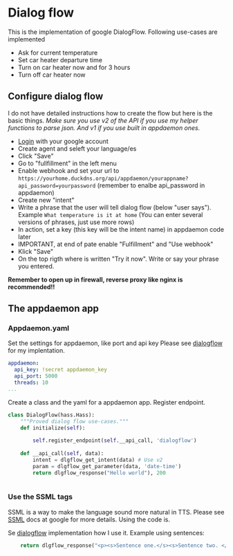 # Dialog flow
This is the implementation of google DialogFlow.
Following use-cases are implemented
- Ask for current temperature
- Set car heater departure time
- Turn on car heater now and for 3 hours
- Turn off car heater now

## Configure dialog flow
I do not have detailed instructions how to create the flow but here is the basic things. *Make sure you use v2 of the API if you use my helper functions to parse json. And v1 if you use built in appdaemon ones.*

- [Login](https://console.dialogflow.com/) with your google account
- Create agent and seleft your language/es
- Click "Save"
- Go to "fullfillment" in the left menu
- Enable webhook and set your url to `https://yourhome.duckdns.org/api/appdaemon/yourappname?api_password=yourpassword` (remember to enalbe api_password in appdaemon)
- Create new "intent"
- Write a phrase that the user will tell dialog flow (below "user says"). Example `What temperature is it at home` (You can enter several versions of phrases, just use more rows)
- In action, set a key (this key will be the intent name) in appdaemon code later
- IMPORTANT, at end of pate enable "Fulfillment" and "Use webhook"
- Klick "Save"
- On the top rigth where is written "Try it now". Write or say your phrase you entered.

**Remember to open up in firewall, reverse proxy like nginx is recommended!!**

## The appdaemon app
### Appdaemon.yaml
Set the settings for appdaemon, like port and api key
Please see [dialogflow](dialogflow.py) for my implentation.

```yaml
appdaemon:
  api_key: !secret appdaemon_key
  api_port: 5000
  threads: 10
...
```

Create a class and the yaml for a appdaemon app. Register endpoint. 

```python
class DialogFlow(hass.Hass):
    """Proved dialog flow use-cases."""
    def initialize(self):
 
        self.register_endpoint(self.__api_call, 'dialogflow')
        
    def __api_call(self, data):
        intent = dlgflow_get_intent(data) # Use v2 
        param = dlgflow_get_parameter(data, 'date-time')
        return dlgflow_response("Hello world"), 200
        
```

### Use the SSML tags
SSML is a way to make the language sound more natural in TTS. Please see [SSML](https://developers.google.com/actions/reference/ssml) docs at google for more details. Using the code is.

Se [dialogflow](dialogflow.py) implementation how I use it.
Example using sentences:
```python
    return dlgflow_response("<p><s>Sentence one.</s><s>Sentence two. </s></p>"), 200
```
